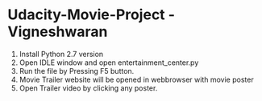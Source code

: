# Udacity-Movie-Project - Vigneshwaran
1. Install Python 2.7 version
2. Open IDLE window and open entertainment_center.py
3. Run the file by Pressing F5 button.
4. Movie Trailer website will be opened in webbrowser with movie poster
5. Open Trailer video by clicking any poster.

